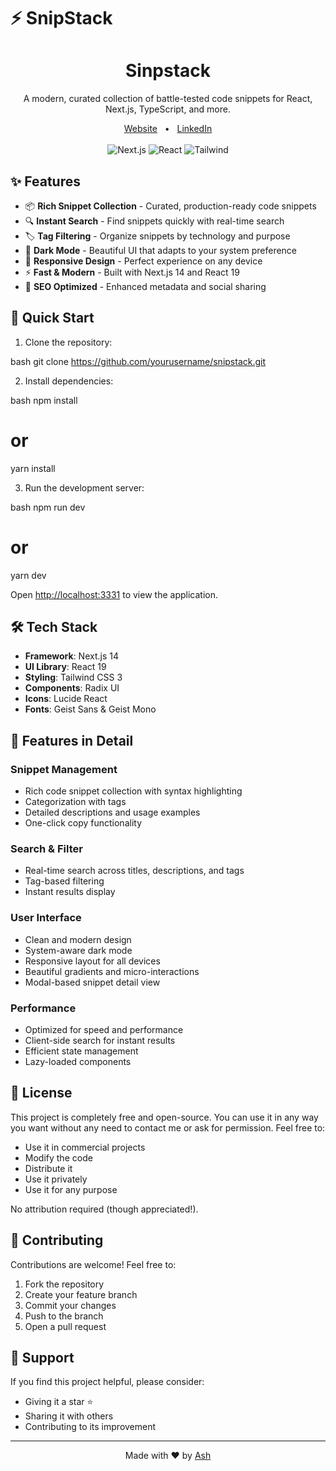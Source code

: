 # ⚡️ SnipStack

<div align="center">
  <h1>Sinpstack</h1>
  <p align="center">A modern, curated collection of battle-tested code snippets for React, Next.js, TypeScript, and more.</p>
</div>

<div align="center">
  <a href="https://i-ash.com">Website</a>
  <span>&nbsp;&nbsp;•&nbsp;&nbsp;</span>
  <a href="https://www.linkedin.com/in/ash-creates-tech/">LinkedIn</a>
</div>

<br />

<div align="center">
  <img src="https://img.shields.io/badge/Next.js-14-black?style=for-the-badge&logo=next.js" alt="Next.js" />
  <img src="https://img.shields.io/badge/React-19-blue?style=for-the-badge&logo=react" alt="React" />
  <img src="https://img.shields.io/badge/Tailwind-3-38B2AC?style=for-the-badge&logo=tailwind-css" alt="Tailwind" />
</div>

## ✨ Features

- 📦 **Rich Snippet Collection** - Curated, production-ready code snippets
- 🔍 **Instant Search** - Find snippets quickly with real-time search
- 🏷️ **Tag Filtering** - Organize snippets by technology and purpose
- 🎨 **Dark Mode** - Beautiful UI that adapts to your system preference
- 📱 **Responsive Design** - Perfect experience on any device
- ⚡ **Fast & Modern** - Built with Next.js 14 and React 19
- 🎯 **SEO Optimized** - Enhanced metadata and social sharing

## 🚀 Quick Start

1. Clone the repository:

bash
git clone https://github.com/yourusername/snipstack.git

2. Install dependencies:

bash
npm install
# or
yarn install

3. Run the development server:

bash
npm run dev
# or
yarn dev

Open [http://localhost:3331](http://localhost:3331) to view the application.

## 🛠️ Tech Stack

- **Framework**: Next.js 14
- **UI Library**: React 19
- **Styling**: Tailwind CSS 3
- **Components**: Radix UI
- **Icons**: Lucide React
- **Fonts**: Geist Sans & Geist Mono

## 🎨 Features in Detail

### Snippet Management
- Rich code snippet collection with syntax highlighting
- Categorization with tags
- Detailed descriptions and usage examples
- One-click copy functionality

### Search & Filter
- Real-time search across titles, descriptions, and tags
- Tag-based filtering
- Instant results display

### User Interface
- Clean and modern design
- System-aware dark mode
- Responsive layout for all devices
- Beautiful gradients and micro-interactions
- Modal-based snippet detail view

### Performance
- Optimized for speed and performance
- Client-side search for instant results
- Efficient state management
- Lazy-loaded components

## 📝 License

This project is completely free and open-source. You can use it in any way you want without any need to contact me or ask for permission. Feel free to:
- Use it in commercial projects
- Modify the code
- Distribute it
- Use it privately
- Use it for any purpose

No attribution required (though appreciated!).

## 🤝 Contributing

Contributions are welcome! Feel free to:
1. Fork the repository
2. Create your feature branch
3. Commit your changes
4. Push to the branch
5. Open a pull request

## 💖 Support

If you find this project helpful, please consider:
- Giving it a star ⭐
- Sharing it with others
- Contributing to its improvement

---

<div align="center">
  Made with ❤️ by <a href="https://i-ash.com">Ash</a>
</div>

